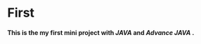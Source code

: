 # First

  <h4>
This is the my first mini project with 
    <b>
      <i>
        JAVA
      </i>
    </b>
    and 
    <b>
      <i>Advance JAVA 
      </i>
    </b>
    .
  </h4>

